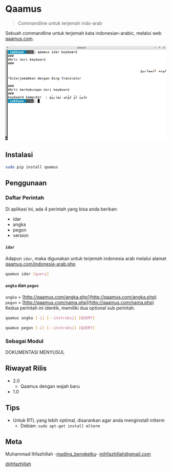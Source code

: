 # Qaamus
> Commandline untuk terjemah indo-arab

Sebuah commandline untuk terjemah kata indonesian-arabic, melalui web [qaamus.com](http://qaamus.com).

![](screenshot/utama.png)

## Instalasi

```sh
sudo pip install qaamus
```

## Penggunaan
### Daftar Perintah
Di aplikasi ini, ada 4 perintah yang bisa anda berikan:
* idar
* angka
* pegon
* version

#### `idar`
Adapun `idar`, maka digunakan untuk terjemah indonesia arab melalui alamat [qaamus.com/indonesia-arab.php](http://qaamus.com/indonesia-arab.php)
```sh
qaamus idar [query]
```

#### `angka` dan `pegon`
`angka` = [http://qaamus.com/angka.php](http://qaamus.com/angka.php)
`pegon` = [http://qaamus.com/nama.php](http://qaamus.com/nama.php)
Kedua perintah ini identik, memiliki dua optional sub perintah.
```sh
qaamus angka [-i] [--instruksi] [QUERY]
```
```sh
qaamus pegon [-i] [--instruksi] [QUERY]
```

### Sebagai Modul
DOKUMENTASI MENYUSUL

## Riwayat Rilis
* 2.0 
   * Qaamus dengan wajah baru
* 1.0

## Tips
* Untuk RTL yang lebih optimal, disarankan agar anda menginstall mlterm 
  * Debian: `sudo apt-get install mlterm`

## Meta
Muhammad Ihfazhillah -[mading_bengkelku](http://www.facebook.com/madingbengkelku)- [mihfazhillah@gmail.com](mihfazhillah@gmail.com)

[@ihfazhillah](http://github.com/ihfazhillah)
